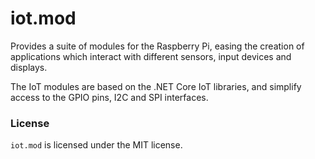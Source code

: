 # iot.mod
Provides a suite of modules for the Raspberry Pi, easing the creation of applications which interact with different sensors, input devices and displays.

The IoT modules are based on the .NET Core IoT libraries, and simplify access to the GPIO pins, I2C and SPI interfaces.



### License

`iot.mod` is licensed under the MIT license.